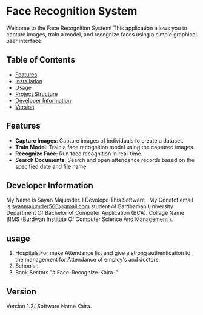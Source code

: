 # Face Recognition System

Welcome to the Face Recognition System! This application allows you to capture images, train a model, and recognize faces using a simple graphical user interface.

## Table of Contents
- [Features](#features)
- [Installation](#installation)
- [Usage](#usage)
- [Project Structure](#project-structure)
- [Developer Information](#developer-information)
- [Version](#version)
## Features

- **Capture Images**: Capture images of individuals to create a dataset.
- **Train Model**: Train a face recognition model using the captured images.
- **Recognize Face**: Run face recognition in real-time.
- **Search Documents**: Search and open attendance records based on the specified date and file name.


## Developer Information
My Name is Sayan Majumder. I Devolope This Software . My Conatct email is syanmajumder566@gmail.com
student of Bardhaman University Department Of  Bachelor of Computer Application (BCA). Collage Name BIMS (Burdwan Institute Of Computer Science And Management ).
## usage
1. Hospitals.For make Attendance list and give a strong authentication to the management for Attendance of  employ's and doctors.
2. Schools .
3. Bank Sectors."# Face-Recognize-Kaira-" 
## Version

Version 1.2/ Software Name Kaira.

                                                     

